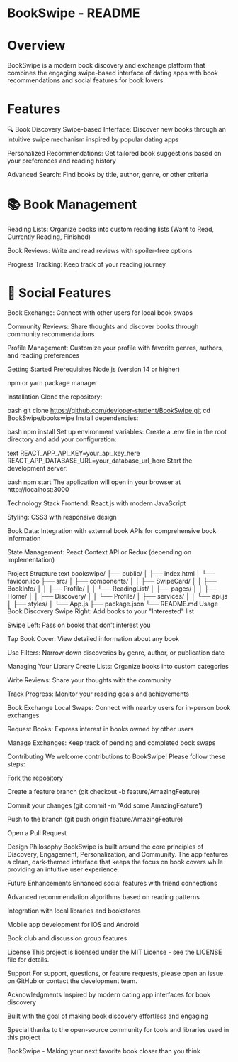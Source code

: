 # BookSwipe - README
# Overview
BookSwipe is a modern book discovery and exchange platform that combines the engaging swipe-based interface of dating apps with book recommendations and social features for book lovers.

# Features
🔍 Book Discovery
Swipe-based Interface: Discover new books through an intuitive swipe mechanism inspired by popular dating apps

Personalized Recommendations: Get tailored book suggestions based on your preferences and reading history

Advanced Search: Find books by title, author, genre, or other criteria

# 📚 Book Management
Reading Lists: Organize books into custom reading lists (Want to Read, Currently Reading, Finished)

Book Reviews: Write and read reviews with spoiler-free options

Progress Tracking: Keep track of your reading journey

# 👥 Social Features
Book Exchange: Connect with other users for local book swaps

Community Reviews: Share thoughts and discover books through community recommendations

Profile Management: Customize your profile with favorite genres, authors, and reading preferences

Getting Started
Prerequisites
Node.js (version 14 or higher)

npm or yarn package manager

Installation
Clone the repository:

bash
git clone https://github.com/devloper-student/BookSwipe.git
cd BookSwipe/bookswipe
Install dependencies:

bash
npm install
Set up environment variables:
Create a .env file in the root directory and add your configuration:

text
REACT_APP_API_KEY=your_api_key_here
REACT_APP_DATABASE_URL=your_database_url_here
Start the development server:

bash
npm start
The application will open in your browser at http://localhost:3000

Technology Stack
Frontend: React.js with modern JavaScript

Styling: CSS3 with responsive design

Book Data: Integration with external book APIs for comprehensive book information

State Management: React Context API or Redux (depending on implementation)

Project Structure
text
bookswipe/
├── public/
│   ├── index.html
│   └── favicon.ico
├── src/
│   ├── components/
│   │   ├── SwipeCard/
│   │   ├── BookInfo/
│   │   ├── Profile/
│   │   └── ReadingList/
│   ├── pages/
│   │   ├── Home/
│   │   ├── Discovery/
│   │   └── Profile/
│   ├── services/
│   │   └── api.js
│   ├── styles/
│   └── App.js
├── package.json
└── README.md
Usage
Book Discovery
Swipe Right: Add books to your "Interested" list

Swipe Left: Pass on books that don't interest you

Tap Book Cover: View detailed information about any book

Use Filters: Narrow down discoveries by genre, author, or publication date

Managing Your Library
Create Lists: Organize books into custom categories

Write Reviews: Share your thoughts with the community

Track Progress: Monitor your reading goals and achievements

Book Exchange
Local Swaps: Connect with nearby users for in-person book exchanges

Request Books: Express interest in books owned by other users

Manage Exchanges: Keep track of pending and completed book swaps

Contributing
We welcome contributions to BookSwipe! Please follow these steps:

Fork the repository

Create a feature branch (git checkout -b feature/AmazingFeature)

Commit your changes (git commit -m 'Add some AmazingFeature')

Push to the branch (git push origin feature/AmazingFeature)

Open a Pull Request

Design Philosophy
BookSwipe is built around the core principles of Discovery, Engagement, Personalization, and Community. The app features a clean, dark-themed interface that keeps the focus on book covers while providing an intuitive user experience.

Future Enhancements
Enhanced social features with friend connections

Advanced recommendation algorithms based on reading patterns

Integration with local libraries and bookstores

Mobile app development for iOS and Android

Book club and discussion group features

License
This project is licensed under the MIT License - see the LICENSE file for details.

Support
For support, questions, or feature requests, please open an issue on GitHub or contact the development team.

Acknowledgments
Inspired by modern dating app interfaces for book discovery

Built with the goal of making book discovery effortless and engaging

Special thanks to the open-source community for tools and libraries used in this project

BookSwipe - Making your next favorite book closer than you think
